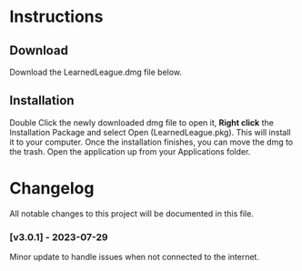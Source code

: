# Instructions
## Download

Download the LearnedLeague.dmg file below.

## Installation

Double Click the newly downloaded dmg file to open it, **Right click** the Installation Package and select Open (LearnedLeague.pkg). This will install it to your computer. Once the installation finishes, you can move the dmg to the trash.  Open the application up from your Applications folder.


# Changelog
All notable changes to this project will be documented in this file.

### [v3.0.1] - 2023-07-29

Minor update to handle issues when not connected to the internet.
